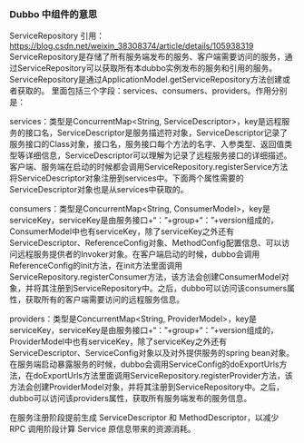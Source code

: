 ### Dubbo 中组件的意思
ServiceRepository
引用：https://blog.csdn.net/weixin_38308374/article/details/105938319
ServiceRepository是存储了所有服务端发布的服务、客户端需要访问的服务，通过ServiceRepository可以获取所有本dubbo实例发布的服务和引用的服务。
ServiceRepository是通过ApplicationModel.getServiceRepository方法创建或者获取的。
里面包括三个字段：services、consumers、providers。作用分别是：

services：类型是ConcurrentMap<String, ServiceDescriptor>，key是远程服务的接口名，ServiceDescriptor是服务描述符对象，ServiceDescriptor记录了服务接口的Class对象，接口名，服务接口每个方法的名字、入参类型、返回值类型等详细信息，ServiceDescriptor可以理解为记录了远程服务接口的详细描述。客户端、服务端在启动的时候都会调用ServiceRepository.registerService方法将ServiceDescriptor对象注册到services中。下面两个属性需要的ServiceDescriptor对象也是从services中获取的。

consumers：类型是ConcurrentMap<String, ConsumerModel>，key是serviceKey，serviceKey是由服务接口+“：”+group+“：”+version组成的，ConsumerModel中也有serviceKey，除了serviceKey之外还有ServiceDescriptor、ReferenceConfig对象、MethodConfig配置信息、可以访问远程服务提供者的Invoker对象。在客户端启动的时候，dubbo会调用ReferenceConfig的init方法，在init方法里面调用ServiceRepository.registerConsumer方法，该方法会创建ConsumerModel对象，并将其注册到ServiceRepository中。之后，dubbo可以访问该consumers属性，获取所有的客户端需要访问的远程服务信息。

providers：类型是ConcurrentMap<String, ProviderModel>，key是serviceKey，serviceKey是由服务接口+“：”+group+“：”+version组成的，ProviderModel中也有serviceKey，除了serviceKey之外还有ServiceDescriptor、ServiceConfig对象以及对外提供服务的spring bean对象。在服务端启动暴露服务的时候，dubbo会调用ServiceConfig的doExportUrls方法，在doExportUrls方法里面调用ServiceRepository.registerProvider方法，该方法会创建ProviderModel对象，并将其注册到ServiceRepository中。之后，dubbo可以访问该providers属性，获取所有服务端发布的服务信息。

在服务注册阶段提前生成 ServiceDescriptor 和 MethodDescriptor，以减少 RPC 调用阶段计算 Service 原信息带来的资源消耗。